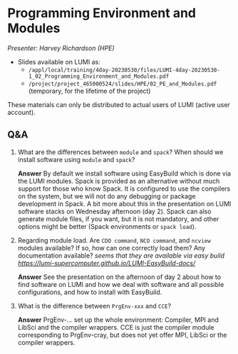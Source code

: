 # Programming Environment and Modules

*Presenter: Harvey Richardson (HPE)*

-   Slides available on LUMI as:
    -   `/appl/local/training/4day-20230530/files/LUMI-4day-20230530-1_02_Programming_Environment_and_Modules.pdf`
    -   `/project/project_465000524/slides/HPE/02_PE_and_Modules.pdf` (temporary, for the lifetime of the project)

These materials can only be distributed to actual users of LUMI (active user account).


## Q&A

1.  What are the differences between `module` and `spack`? When should we install software using `module` and `spack`?

    **Answer** By default we install software using EasyBuild which is done via the LUMI modules. Spack is provided as an alternative without much support for those who know Spack. It is configured to use the compilers on the system, but we will not do any debugging or package development in Spack. A bit more about this in the presentation on LUMI software stacks on Wednesday afternoon (day 2). Spack can also generate module files, if you want, but it is not mandatory, and other options might be better (Spack environments or `spack load`).

2.  Regarding module load. Are `CDO command`, `NCO command`, and `ncview` modules available? If so, how can one correctly load them? Any documentation available?
    *seems that they are available via easy build  https://lumi-supercomputer.github.io/LUMI-EasyBuild-docs/*

    **Answer** See the presentation on the afternoon of day 2 about how to find software on LUMI and how we deal with software and all possible configurations, and how to install with EasyBuild.

3.  What is the difference between `PrgEnv-xxx` and `CCE`?

    **Answer** PrgEnv-... set up the whole environment: Compiler, MPI and LibSci and the compiler wrappers. CCE is just the compiler module corresponding to PrgEnv-cray, but does not yet offer MPI, LibSci or the compiler wrappers.